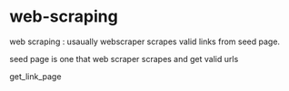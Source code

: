 # web-scraping


web scraping : usaually webscraper scrapes valid links from seed page.

seed page is one that web scraper scrapes and  get  valid urls

get_link_page 
